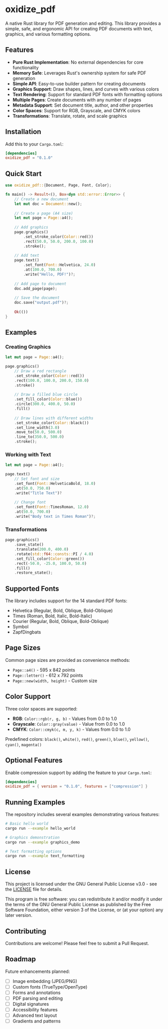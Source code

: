 # oxidize_pdf

A native Rust library for PDF generation and editing. This library provides a simple, safe, and ergonomic API for creating PDF documents with text, graphics, and various formatting options.

## Features

- **Pure Rust Implementation**: No external dependencies for core functionality
- **Memory Safe**: Leverages Rust's ownership system for safe PDF generation
- **Simple API**: Easy-to-use builder pattern for creating documents
- **Graphics Support**: Draw shapes, lines, and curves with various colors
- **Text Rendering**: Support for standard PDF fonts with formatting options
- **Multiple Pages**: Create documents with any number of pages
- **Metadata Support**: Set document title, author, and other properties
- **Color Spaces**: Support for RGB, Grayscale, and CMYK colors
- **Transformations**: Translate, rotate, and scale graphics

## Installation

Add this to your `Cargo.toml`:

```toml
[dependencies]
oxidize_pdf = "0.1.0"
```

## Quick Start

```rust
use oxidize_pdf::{Document, Page, Font, Color};

fn main() -> Result<(), Box<dyn std::error::Error>> {
    // Create a new document
    let mut doc = Document::new();
    
    // Create a page (A4 size)
    let mut page = Page::a4();
    
    // Add graphics
    page.graphics()
        .set_stroke_color(Color::red())
        .rect(50.0, 50.0, 200.0, 100.0)
        .stroke();
    
    // Add text
    page.text()
        .set_font(Font::Helvetica, 24.0)
        .at(100.0, 700.0)
        .write("Hello, PDF!")?;
    
    // Add page to document
    doc.add_page(page);
    
    // Save the document
    doc.save("output.pdf")?;
    
    Ok(())
}
```

## Examples

### Creating Graphics

```rust
let mut page = Page::a4();

page.graphics()
    // Draw a red rectangle
    .set_stroke_color(Color::red())
    .rect(100.0, 100.0, 200.0, 150.0)
    .stroke()
    
    // Draw a filled blue circle
    .set_fill_color(Color::blue())
    .circle(300.0, 400.0, 50.0)
    .fill()
    
    // Draw lines with different widths
    .set_stroke_color(Color::black())
    .set_line_width(3.0)
    .move_to(50.0, 500.0)
    .line_to(350.0, 500.0)
    .stroke();
```

### Working with Text

```rust
let mut page = Page::a4();

page.text()
    // Set font and size
    .set_font(Font::HelveticaBold, 18.0)
    .at(50.0, 750.0)
    .write("Title Text")?
    
    // Change font
    .set_font(Font::TimesRoman, 12.0)
    .at(50.0, 700.0)
    .write("Body text in Times Roman")?;
```

### Transformations

```rust
page.graphics()
    .save_state()
    .translate(200.0, 400.0)
    .rotate(std::f64::consts::PI / 4.0)
    .set_fill_color(Color::green())
    .rect(-50.0, -25.0, 100.0, 50.0)
    .fill()
    .restore_state();
```

## Supported Fonts

The library includes support for the 14 standard PDF fonts:

- Helvetica (Regular, Bold, Oblique, Bold-Oblique)
- Times (Roman, Bold, Italic, Bold-Italic)
- Courier (Regular, Bold, Oblique, Bold-Oblique)
- Symbol
- ZapfDingbats

## Page Sizes

Common page sizes are provided as convenience methods:

- `Page::a4()` - 595 x 842 points
- `Page::letter()` - 612 x 792 points
- `Page::new(width, height)` - Custom size

## Color Support

Three color spaces are supported:

- **RGB**: `Color::rgb(r, g, b)` - Values from 0.0 to 1.0
- **Grayscale**: `Color::gray(value)` - Value from 0.0 to 1.0
- **CMYK**: `Color::cmyk(c, m, y, k)` - Values from 0.0 to 1.0

Predefined colors: `black()`, `white()`, `red()`, `green()`, `blue()`, `yellow()`, `cyan()`, `magenta()`

## Optional Features

Enable compression support by adding the feature to your `Cargo.toml`:

```toml
[dependencies]
oxidize_pdf = { version = "0.1.0", features = ["compression"] }
```

## Running Examples

The repository includes several examples demonstrating various features:

```bash
# Basic hello world
cargo run --example hello_world

# Graphics demonstration
cargo run --example graphics_demo

# Text formatting options
cargo run --example text_formatting
```

## License

This project is licensed under the GNU General Public License v3.0 - see the [LICENSE](LICENSE) file for details.

This program is free software: you can redistribute it and/or modify it under the terms of the GNU General Public License as published by the Free Software Foundation, either version 3 of the License, or (at your option) any later version.

## Contributing

Contributions are welcome! Please feel free to submit a Pull Request.

## Roadmap

Future enhancements planned:

- [ ] Image embedding (JPEG/PNG)
- [ ] Custom fonts (TrueType/OpenType)
- [ ] Forms and annotations
- [ ] PDF parsing and editing
- [ ] Digital signatures
- [ ] Accessibility features
- [ ] Advanced text layout
- [ ] Gradients and patterns